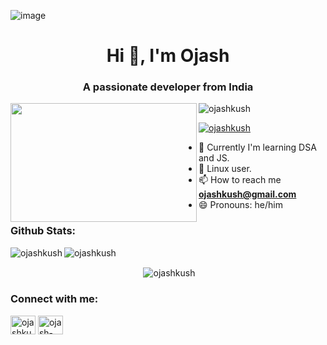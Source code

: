 ![image](Header.png)
<h1 align="center">Hi 👋, I'm Ojash</h1>
<h3 align="center">A passionate developer from India</h3>

<a href="url"><img src="https://cdn.dribbble.com/users/1162077/screenshots/5403918/focus-animation.gif" align="left" height="190" width="298" ></a>

<p align="left"> <img src="https://komarev.com/ghpvc/?username=ojashkush&label=Profile%20views&color=0e75b6&style=flat" alt="ojashkush" /> </p>
<p align="left"> <a href="https://twitter.com/ojashkush" target="blank"><img src="https://img.shields.io/twitter/follow/ojashkush?logo=twitter&style=for-the-badge" alt="ojashkush" /></a> </p>

- 🌱 Currently I'm learning DSA and JS.
- 🐧 Linux user.
- 📫 How to reach me **ojashkush@gmail.com**
- 😄 Pronouns: he/him

<h3 align="left"> Github Stats:</h3>
<p><img align="left" src="https://github-readme-stats.vercel.app/api/top-langs?username=ojashkush&show_icons=true&locale=en&layout=compact" alt="ojashkush" /></p>
<p><img align="center" src="https://github-readme-stats.vercel.app/api?username=ojashkush&show_icons=true&locale=en" alt="ojashkush" /></p>
<p align="center">&nbsp;<img align="center" src="https://github-readme-streak-stats.herokuapp.com/?user=ojashkush&" alt="ojashkush" /></p>

<h3 align="left">Connect with me:</h3>
<p align="left">
<a href="https://twitter.com/ojashkush" target="blank"><img align="center" src="https://raw.githubusercontent.com/rahuldkjain/github-profile-readme-generator/master/src/images/icons/Social/twitter.svg" alt="ojashkush" height="30" width="40" /></a>
<a href="https://linkedin.com/in/ojash-kushwaha-791770185" target="blank"><img align="center" src="https://raw.githubusercontent.com/rahuldkjain/github-profile-readme-generator/master/src/images/icons/Social/linked-in-alt.svg" alt="ojash-kushwaha-791770185" height="30" width="40" /></a>
</p>
